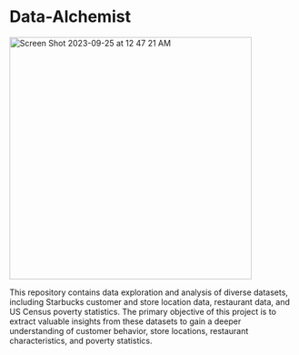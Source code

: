 # Data-Alchemist


<img width="426" alt="Screen Shot 2023-09-25 at 12 47 21 AM" src="https://github.com/estelacruz/Data-Alchemist/assets/79770461/487e407f-bbf6-4dff-82ee-08f6eb944eaa">




This repository contains data exploration and analysis of diverse datasets, including Starbucks customer and store location data, restaurant data, and US Census poverty statistics. The primary objective of this project is to extract valuable insights from these datasets to gain a deeper understanding of customer behavior, store locations, restaurant characteristics, and poverty statistics.
